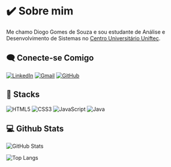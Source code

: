 # ✔️ Sobre mim

Me chamo Diogo Gomes de Souza e sou estudante de Análise e Desenvolvimento de Sistemas no [Centro Universitário Uniftec](https://www.unifteconline.com.br).


## 🗨️ Conecte-se Comigo
[![LinkedIn](https://img.shields.io/badge/LinkedIn-5E9F7F?style=for-the-badge&logo=linkedin&logoColor=FDCB82)](https://www.linkedin.com/in/diogo-gomes-de-souza)
[![Gmail](https://img.shields.io/badge/Gmail-5E9F7F?style=for-the-badge&logo=gmail&logoColor=FDCB82)](mailto:imdiogogs@gmail.com)
[![GitHub](https://img.shields.io/badge/GitHub-5E9F7F?style=for-the-badge&logo=github&logoColor=FDCB82)](https://github.com/diougog)

## 📖 Stacks
![HTML5](https://img.shields.io/badge/HTML5-5E9F7F?style=for-the-badge&logo=html5&logoColor=FDCB82)
![CSS3](https://img.shields.io/badge/CSS3-5E9F7F?style=for-the-badge&logo=css3&logoColor=FDCB82)
![JavaScript](https://img.shields.io/badge/JavaScript-5E9F7F?style=for-the-badge&logo=javascript&logoColor=FDCB82)
![Java](https://img.shields.io/badge/java-5E9F7F?style=for-the-badge&logo=openjdk&logoColor=FDCB82)

## 💻 Github Stats

![GitHub Stats](https://github-readme-stats.vercel.app/api?username=diougog&theme_color=&bg_color=5E9F7F&border_color=30A3DC&show_icons=true&icon_color=FDCB82&title_color=FDCB82&text_color=FFF)

![Top Langs](https://github-readme-stats.vercel.app/api/top-langs/?username=diougog&layout=compact&bg_color=5E9F7F&border_color=30A3DC&title_color=FDCB82&text_color=FFF)
